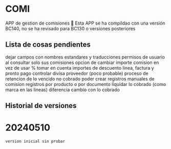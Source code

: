 # COMI
APP de gestion de comisiones
🛑 Esta APP se ha compildao con una versión BC140, no se ha revisado para BC130 o versiones posteriores

## Lista de cosas pendientes
dejar campos con nombres estandares y traducciones
permisos de usuario al consultar solo sus comisiones
opcion de cambiar importe comision en vez de usar %
tomar en cuenta importes de descuento linea, factura y pronto pago
controlar divisa proveedor (poco probable)
proceso de retencion de lo vencido no cobrado
poder crear registros manuales de comision
registros por producto o por documento
liquidar lo cobrado (como marca en las lineas)
diferencia cambio con lo cobrado

## Historial de versiones

# 20240510
    version inicial sin probar
    